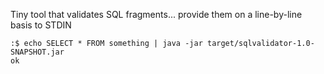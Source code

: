 Tiny tool that validates SQL fragments... provide them on a line-by-line basis to STDIN

```
:$ echo SELECT * FROM something | java -jar target/sqlvalidator-1.0-SNAPSHOT.jar
ok
```